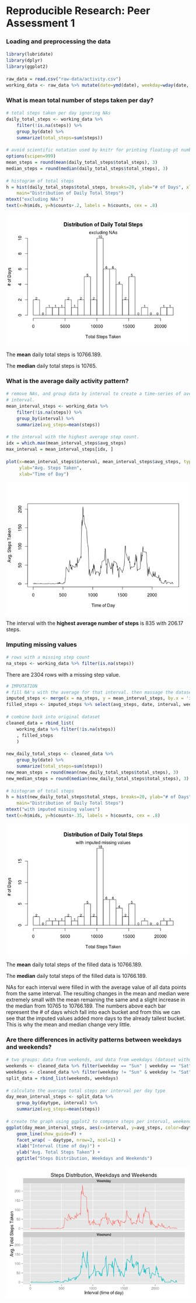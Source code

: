 # Reproducible Research: Peer Assessment 1


### Loading and preprocessing the data

```r
library(lubridate)
library(dplyr)
library(ggplot2)

raw_data = read.csv("raw-data/activity.csv")
working_data <- raw_data %>% mutate(date=ymd(date), weekday=wday(date, label=T))
```


### What is mean total number of steps taken per day?

```r
# total steps taken per day ignoring NAs
daily_total_steps <- working_data %>% 
    filter(!is.na(steps)) %>% 
    group_by(date) %>% 
    summarize(total_steps=sum(steps))

# avoid scientific notation used by knitr for printing floating-pt numbers
options(scipen=999)
mean_steps = round(mean(daily_total_steps$total_steps), 3)
median_steps = round(median(daily_total_steps$total_steps), 3)

# histogram of total steps
h = hist(daily_total_steps$total_steps, breaks=20, ylab="# of Days", xlab="Total Steps Taken", 
    main="Distribution of Daily Total Steps")
mtext("excluding NAs")
text(x=h$mids, y=h$counts+.2, labels = h$counts, cex = .8)
```

![](./PA1_template_files/figure-html/unnamed-chunk-1-1.png) 

The **mean** daily total steps is 10766.189.

The **median** daily total steps is 10765.


### What is the average daily activity pattern?

```r
# remove NAs, and group data by interval to create a time-series of average step count per 5 minute
# interval.
mean_interval_steps <- working_data %>%
    filter(!is.na(steps)) %>%
    group_by(interval) %>%
    summarize(avg_steps=mean(steps))

# the interval with the highest average step count. 
idx = which.max(mean_interval_steps$avg_steps)
max_interval = mean_interval_steps[idx, ]

plot(x=mean_interval_steps$interval, mean_interval_steps$avg_steps, type="l",
     ylab="Avg. Steps Taken",
     xlab="Time of Day")
```

![](./PA1_template_files/figure-html/unnamed-chunk-2-1.png) 

The interval with the **highest average number of steps** is 835 with 
206.17 steps.


### Imputing missing values

```r
# rows with a missing step count
na_steps <- working_data %>% filter(is.na(steps))
```
There are 2304 rows with a missing step value.


```r
# IMPUTATION
# fill NA's with the average for that interval. then massage the dataset back into the original form
imputed_steps <- merge(x = na_steps, y = mean_interval_steps, by.x = 'interval', by.y = 'interval')
filled_steps <- imputed_steps %>% select(avg_steps, date, interval, weekday) %>% rename(steps=avg_steps)

# combine back into original dataset
cleaned_data = rbind_list(
    working_data %>% filter(!is.na(steps))
    , filled_steps
    )

new_daily_total_steps <- cleaned_data %>% 
    group_by(date) %>% 
    summarize(total_steps=sum(steps))
new_mean_steps = round(mean(new_daily_total_steps$total_steps), 3)
new_median_steps = round(median(new_daily_total_steps$total_steps), 3)

# histogram of total steps
h = hist(new_daily_total_steps$total_steps, breaks=20, ylab="# of Days", xlab="Total Steps Taken", 
    main="Distribution of Daily Total Steps")
mtext("with imputed missing values")
text(x=h$mids, y=h$counts+.35, labels = h$counts, cex = .8)
```

![](./PA1_template_files/figure-html/impute-1.png) 

The **mean** daily total steps of the filled data is 10766.189.

The **median** daily total steps of the filled data is 10766.189.

NAs for each interval were filled in with the average value of all data points from the same interval.
The resulting changes in the mean and median were extremely small with the mean remaining the same
and a slight increase in the median from 10765 to 10766.189. The numbers above
each bar represent the # of days which fall into each bucket and from this we can see that the 
imputed values added more days to the already tallest bucket. This is why the mean and median change
very little.

### Are there differences in activity patterns between weekdays and weekends?

```r
# two groups: data from weekends, and data from weekdays (dataset without NAs)
weekends <- cleaned_data %>% filter(weekday == "Sun" | weekday == "Sat") %>% mutate(daytype="Weekend")
weekdays <- cleaned_data %>% filter(weekday != "Sun" & weekday != "Sat") %>% mutate(daytype="Weekday")
split_data = rbind_list(weekends, weekdays)

# calculate the average total steps per interval per day type
day_mean_interval_steps <- split_data %>%
    group_by(daytype, interval) %>%
    summarize(avg_steps=mean(steps))

# create the graph using ggplot2 to compare steps per interval, weekends vs. weekdays
ggplot(day_mean_interval_steps, aes(x=interval, y=avg_steps, color=daytype)) + 
    geom_line(show_guide=F) + 
    facet_wrap( ~ daytype, nrow=2, ncol=1) +
    xlab("Interval (time of day)") + 
    ylab("Avg. Total Steps Taken") +
    ggtitle("Steps Distribution, Weekdays and Weekends")
```

![](./PA1_template_files/figure-html/unnamed-chunk-4-1.png) 
